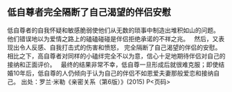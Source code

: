 ## 低自尊者完全隔断了自己渴望的伴侣安慰
低自尊者的自我怀疑和敏感脆弱使他们从无数的琐事中制造出堆积如山的问题。 
他们错误地以为爱情之路上的磕磕碰碰是伴侣拒绝承诺的不祥之兆。  
然后，又表现出令人反感、自我打击式的伤害和愤怒， 完全隔断了自己渴望的伴侣的安慰。   
相比之下，高自尊者对同样的小磕绊完全不以为意，信心十足地期待伴侣对自己的接纳和正面评价。  
最终的结果非常不幸，低自尊一旦形成后就很难克服；即使结婚10年后，低自尊的人仍倾向于认为自己的伴侣不如恩爱夫妻那般爱恋和接纳自己。
出处：罗兰·米勒《亲密关系（第6版）》(2015) P<页码>
